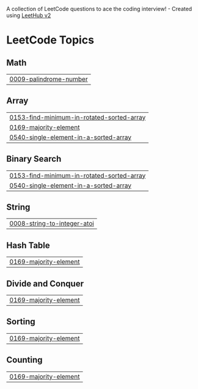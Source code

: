 A collection of LeetCode questions to ace the coding interview! - Created using [LeetHub v2](https://github.com/arunbhardwaj/LeetHub-2.0)
<!---LeetCode Topics Start-->
# LeetCode Topics
## Math
|  |
| ------- |
| [0009-palindrome-number](https://github.com/ChakruJadhav123/LeetCode/tree/master/0009-palindrome-number) |
## Array
|  |
| ------- |
| [0153-find-minimum-in-rotated-sorted-array](https://github.com/ChakruJadhav123/LeetCode/tree/master/0153-find-minimum-in-rotated-sorted-array) |
| [0169-majority-element](https://github.com/ChakruJadhav123/LeetCode/tree/master/0169-majority-element) |
| [0540-single-element-in-a-sorted-array](https://github.com/ChakruJadhav123/LeetCode/tree/master/0540-single-element-in-a-sorted-array) |
## Binary Search
|  |
| ------- |
| [0153-find-minimum-in-rotated-sorted-array](https://github.com/ChakruJadhav123/LeetCode/tree/master/0153-find-minimum-in-rotated-sorted-array) |
| [0540-single-element-in-a-sorted-array](https://github.com/ChakruJadhav123/LeetCode/tree/master/0540-single-element-in-a-sorted-array) |
## String
|  |
| ------- |
| [0008-string-to-integer-atoi](https://github.com/ChakruJadhav123/LeetCode/tree/master/0008-string-to-integer-atoi) |
## Hash Table
|  |
| ------- |
| [0169-majority-element](https://github.com/ChakruJadhav123/LeetCode/tree/master/0169-majority-element) |
## Divide and Conquer
|  |
| ------- |
| [0169-majority-element](https://github.com/ChakruJadhav123/LeetCode/tree/master/0169-majority-element) |
## Sorting
|  |
| ------- |
| [0169-majority-element](https://github.com/ChakruJadhav123/LeetCode/tree/master/0169-majority-element) |
## Counting
|  |
| ------- |
| [0169-majority-element](https://github.com/ChakruJadhav123/LeetCode/tree/master/0169-majority-element) |
<!---LeetCode Topics End-->